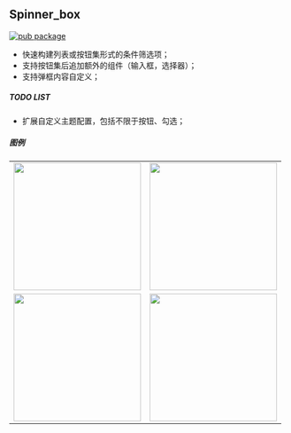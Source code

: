 ## Spinner_box
[![pub package](https://img.shields.io/pub/v/spinner_box.svg)](https://pub.dev/packages/spinner_box)


- 快速构建列表或按钮集形式的条件筛选项；
- 支持按钮集后追加额外的组件（输入框，选择器）；
- 支持弹框内容自定义；

##### TODO LIST
- 扩展自定义主题配置，包括不限于按钮、勾选；

##### 图例


|   |  |
| ------------- | ------------- |
|  <img src="https://github.com/boomcx/spinner_box/blob/main/assets/builder.gif" width="230px">  | <img src="https://github.com/boomcx/spinner_box/blob/main/assets/custom.gif" width="230px"> |
|  <img src="https://github.com/boomcx/spinner_box/blob/main/assets/single_select.gif" width="230px">  | <img src="https://github.com/boomcx/spinner_box/blob/main/assets/muti_select.gif" width="230px"> | 

 
